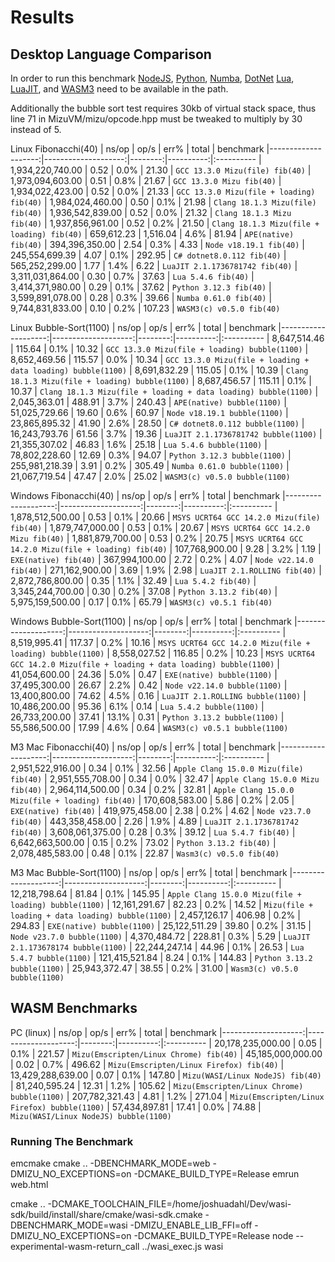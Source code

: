 # Results

## Desktop Language Comparison

In order to run this benchmark [NodeJS](https://nodejs.org), [Python](https://www.python.org/), [Numba](https://github.com/numba/numba), [DotNet](https://dotnet.microsoft.com/en-us/) [Lua](https://www.lua.org/), [LuaJIT](https://luajit.org/), and [WASM3](https://github.com/wasm3/wasm3) need to be available in the path.

Additionally the bubble sort test requires 30kb of virtual stack space, thus line 71 in MizuVM/mizu/opcode.hpp must be tweaked to multiply by 30 instead of 5.

Linux Fibonacchi(40)
|               ns/op |                op/s |    err% |     total | benchmark
|--------------------:|--------------------:|--------:|----------:|:----------
|    1,934,220,740.00 |                0.52 |    0.0% |     21.30 | `GCC 13.3.0 Mizu(file) fib(40)`
|    1,973,094,603.00 |                0.51 |    0.8% |     21.67 | `GCC 13.3.0 Mizu fib(40)`
|    1,934,022,423.00 |                0.52 |    0.0% |     21.33 | `GCC 13.3.0 Mizu(file + loading) fib(40)`
|    1,984,024,460.00 |                0.50 |    0.1% |     21.98 | `Clang 18.1.3 Mizu(file) fib(40)`
|    1,936,542,839.00 |                0.52 |    0.0% |     21.32 | `Clang 18.1.3 Mizu fib(40)`
|    1,937,856,961.00 |                0.52 |    0.2% |     21.50 | `Clang 18.1.3 Mizu(file + loading) fib(40)`
|          659,612.23 |            1,516.04 |    4.6% |     81.94 | `APE(native) fib(40)`
|      394,396,350.00 |                2.54 |    0.3% |      4.33 | `Node v18.19.1 fib(40)`
|      245,554,699.39 |                4.07 |    0.1% |    292.95 | `C# dotnet8.0.112 fib(40)`
|      565,252,299.00 |                1.77 |    1.4% |      6.22 | `LuaJIT 2.1.1736781742 fib(40)`
|    3,311,031,864.00 |                0.30 |    0.7% |     37.63 | `Lua 5.4.6 fib(40)`
|    3,414,371,980.00 |                0.29 |    0.1% |     37.62 | `Python 3.12.3 fib(40)`
|    3,599,891,078.00 |                0.28 |    0.3% |     39.66 | `Numba 0.61.0 fib(40)`
|    9,744,831,833.00 |                0.10 |    0.2% |    107.23 | `WASM3(c) v0.5.0 fib(40)`

Linux Bubble-Sort(1100)
|               ns/op |                op/s |    err% |     total | benchmark
|--------------------:|--------------------:|--------:|----------:|:----------
|        8,647,514.46 |              115.64 |    0.1% |     10.32 | `GCC 13.3.0 Mizu(file + loading) bubble(1100)`
|        8,652,469.56 |              115.57 |    0.0% |     10.34 | `GCC 13.3.0 Mizu(file + loading + data loading) bubble(1100)`
|        8,691,832.29 |              115.05 |    0.1% |     10.39 | `Clang 18.1.3 Mizu(file + loading) bubble(1100)`
|        8,687,456.57 |              115.11 |    0.1% |     10.37 | `Clang 18.1.3 Mizu(file + loading + data loading) bubble(1100)`
|        2,045,363.01 |              488.91 |    3.7% |    240.43 | `APE(native) bubble(1100)`
|       51,025,729.66 |               19.60 |    0.6% |     60.97 | `Node v18.19.1 bubble(1100)`
|       23,865,895.32 |               41.90 |    2.6% |     28.50 | `C# dotnet8.0.112 bubble(1100)`
|       16,243,793.76 |               61.56 |    3.7% |     19.36 | `LuaJIT 2.1.1736781742 bubble(1100)`
|       21,355,307.02 |               46.83 |    1.6% |     25.18 | `Lua 5.4.6 bubble(1100)`
|       78,802,228.60 |               12.69 |    0.3% |     94.07 | `Python 3.12.3 bubble(1100)`
|      255,981,218.39 |                3.91 |    0.2% |    305.49 | `Numba 0.61.0 bubble(1100)`
|       21,067,719.54 |               47.47 |    2.0% |     25.02 | `WASM3(c) v0.5.0 bubble(1100)`



Windows Fibonacchi(40)
|               ns/op |                op/s |    err% |     total | benchmark
|--------------------:|--------------------:|--------:|----------:|:----------
|    1,878,512,500.00 |                0.53 |    0.1% |     20.66 | `MSYS UCRT64 GCC 14.2.0 Mizu(file) fib(40)`
|    1,879,747,000.00 |                0.53 |    0.1% |     20.67 | `MSYS UCRT64 GCC 14.2.0 Mizu fib(40)`
|    1,881,879,700.00 |                0.53 |    0.2% |     20.75 | `MSYS UCRT64 GCC 14.2.0 Mizu(file + loading) fib(40)`
|      107,768,900.00 |                9.28 |    3.2% |      1.19 | `EXE(native) fib(40)`
|      367,994,100.00 |                2.72 |    0.2% |      4.07 | `Node v22.14.0 fib(40)`
|      271,162,900.00 |                3.69 |    1.9% |      2.98 | `LuaJIT 2.1.ROLLING fib(40)`
|    2,872,786,800.00 |                0.35 |    1.1% |     32.49 | `Lua 5.4.2 fib(40)`
|    3,345,244,700.00 |                0.30 |    0.2% |     37.08 | `Python 3.13.2 fib(40)`
|    5,975,159,500.00 |                0.17 |    0.1% |     65.79 | `WASM3(c) v0.5.1 fib(40)`

Windows Bubble-Sort(1100)
|               ns/op |                op/s |    err% |     total | benchmark
|--------------------:|--------------------:|--------:|----------:|:----------
|        8,519,995.41 |              117.37 |    0.2% |     10.16 | `MSYS UCRT64 GCC 14.2.0 Mizu(file + loading) bubble(1100)`
|        8,558,027.52 |              116.85 |    0.2% |     10.23 | `MSYS UCRT64 GCC 14.2.0 Mizu(file + loading + data loading) bubble(1100)`
|       41,054,600.00 |               24.36 |    5.0% |      0.47 | `EXE(native) bubble(1100)`
|       37,495,300.00 |               26.67 |    2.2% |      0.42 | `Node v22.14.0 bubble(1100)`
|       13,400,800.00 |               74.62 |    4.5% |      0.16 | `LuaJIT 2.1.ROLLING bubble(1100)`
|       10,486,200.00 |               95.36 |    6.1% |      0.14 | `Lua 5.4.2 bubble(1100)`
|       26,733,200.00 |               37.41 |   13.1% |      0.31 | `Python 3.13.2 bubble(1100)`
|       55,586,500.00 |               17.99 |    4.6% |      0.64 | `WASM3(c) v0.5.1 bubble(1100)`



M3 Mac Fibonacchi(40)
|               ns/op |                op/s |    err% |     total | benchmark
|--------------------:|--------------------:|--------:|----------:|:----------
|    2,951,522,916.00 |                0.34 |    0.1% |     32.56 | `Apple Clang 15.0.0 Mizu(file) fib(40)`
|    2,951,555,708.00 |                0.34 |    0.0% |     32.47 | `Apple Clang 15.0.0 Mizu fib(40)`
|    2,964,114,500.00 |                0.34 |    0.2% |     32.81 | `Apple Clang 15.0.0 Mizu(file + loading) fib(40)`
|      170,608,583.00 |                5.86 |    0.2% |      2.05 | `EXE(native) fib(40)`
|      419,975,458.00 |                2.38 |    0.2% |      4.62 | `Node v23.7.0 fib(40)`
|      443,358,458.00 |                2.26 |    1.9% |      4.89 | `LuaJIT 2.1.1736781742 fib(40)`
|    3,608,061,375.00 |                0.28 |    0.3% |     39.12 | `Lua 5.4.7 fib(40)`
|    6,642,663,500.00 |                0.15 |    0.2% |     73.02 | `Python 3.13.2 fib(40)`
|    2,078,485,583.00 |                0.48 |    0.1% |     22.87 | `Wasm3(c) v0.5.0 fib(40)`

M3 Mac Bubble-Sort(1100)
|               ns/op |                op/s |    err% |     total | benchmark
|--------------------:|--------------------:|--------:|----------:|:----------
|       12,218,798.64 |               81.84 |    0.1% |    145.95 | `Apple Clang 15.0.0 Mizu(file + loading) bubble(1100)`
|       12,161,291.67 |               82.23 |    0.2% |     14.52 | `Mizu(file + loading + data loading) bubble(1100)`
|        2,457,126.17 |              406.98 |    0.2% |    294.83 | `EXE(native) bubble(1100)`
|       25,122,511.29 |               39.80 |    0.2% |     31.15 | `Node v23.7.0 bubble(1100)`
|        4,370,484.72 |              228.81 |    0.3% |      5.29 | `LuaJIT 2.1.173678174 bubble(1100)`
|       22,244,247.14 |               44.96 |    0.1% |     26.53 | `Lua 5.4.7 bubble(1100)`
|      121,415,521.84 |                8.24 |    0.1% |    144.83 | `Python 3.13.2 bubble(1100)`
|       25,943,372.47 |               38.55 |    0.2% |     31.00 | `Wasm3(c) v0.5.0 bubble(1100)`


## WASM Benchmarks

PC (linux)
|               ns/op |                op/s |    err% |     total | benchmark
|--------------------:|--------------------:|--------:|----------:|:----------
|   20,178,235,000.00 |                0.05 |    0.1% |    221.57 | `Mizu(Emscripten/Linux Chrome) fib(40)`
|   45,185,000,000.00 |                0.02 |    0.7% |    496.62 | `Mizu(Emscripten/Linux Firefox) fib(40)`
|   13,429,288,639.00 |                0.07 |    0.1% |    147.80 | `Mizu(WASI/Linux NodeJS) fib(40)`
|       81,240,595.24 |               12.31 |    1.2% |    105.62 | `Mizu(Emscripten/Linux Chrome) bubble(1100)`
|      207,782,321.43 |                4.81 |    1.2% |    271.04 | `Mizu(Emscripten/Linux Firefox) bubble(1100)`
|       57,434,897.81 |               17.41 |    0.0% |     74.88 | `Mizu(WASI/Linux NodeJS) bubble(1100)`



### Running The Benchmark

emcmake cmake .. -DBENCHMARK_MODE=web -DMIZU_NO_EXCEPTIONS=on -DCMAKE_BUILD_TYPE=Release
emrun web.html

cmake .. -DCMAKE_TOOLCHAIN_FILE=/home/joshuadahl/Dev/wasi-sdk/build/install/share/cmake/wasi-sdk.cmake -DBENCHMARK_MODE=wasi -DMIZU_ENABLE_LIB_FFI=off -DMIZU_NO_EXCEPTIONS=on -DCMAKE_BUILD_TYPE=Release
node --experimental-wasm-return_call ../wasi_exec.js wasi
